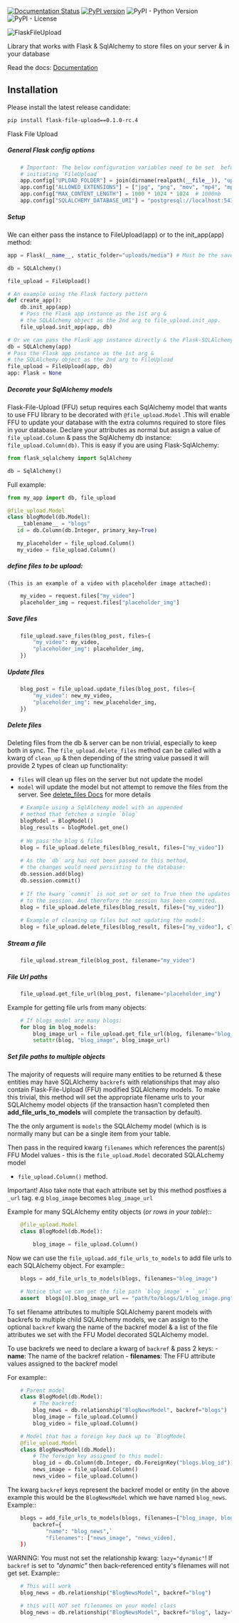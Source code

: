 [![Documentation Status](https://readthedocs.org/projects/flask-file-upload/badge/?version=latest)](https://flask-file-upload.readthedocs.io/en/latest/?badge=latest)
[![PyPI version](https://badge.fury.io/py/flask-file-upload.svg)](https://badge.fury.io/py/flask-file-upload)
![PyPI - Python Version](https://img.shields.io/pypi/pyversions/flask-file-upload)
![PyPI - License](https://img.shields.io/pypi/l/flask-file-upload?color=yellow)

![FlaskFileUpload](assets/logo.png?raw=true "Title")

Library that works with Flask & SqlAlchemy to store
files on your server & in your database

Read the docs: [Documentation](https://flask-file-upload.readthedocs.io/en/latest/)

## Installation
Please install the latest release candidate:
```bash
pip install flask-file-upload==0.1.0-rc.4
```

Flask File Upload


##### General Flask config options
````python
    # Important: The below configuration variables need to be set  before
    # initiating `FileUpload`
    app.config["UPLOAD_FOLDER"] = join(dirname(realpath(__file__)), "uploads/media")
    app.config["ALLOWED_EXTENSIONS"] = ["jpg", "png", "mov", "mp4", "mpg"]
    app.config["MAX_CONTENT_LENGTH"] = 1000 * 1024 * 1024  # 1000mb
    app.config["SQLALCHEMY_DATABASE_URI"] = "postgresql://localhost:5432/blog_db"
````


##### Setup
We can either pass the instance to FileUpload(app) or to the init_app(app) method:
````python
app = Flask(__name__, static_folder="uploads/media") # Must be the save directory name as UPLOAD_FOLDER 

db = SQLAlchemy()

file_upload = FileUpload()

# An example using the Flask factory pattern
def create_app():
    db.init_app(app) 
    # Pass the Flask app instance as the 1st arg &
    # the SQLAlchemy object as the 2nd arg to file_upload.init_app.
    file_upload.init_app(app, db)

# Or we can pass the Flask app instance directly & the Flask-SQLAlchemy instance:
db = SQLAlchemy(app)
# Pass the Flask app instance as the 1st arg &
# the SQLAlchemy object as the 2nd arg to FileUpload
file_upload = FileUpload(app, db)
app: Flask = None
````


##### Decorate your SqlAlchemy models
Flask-File-Upload (FFU) setup requires each SqlAlchemy model that wants to use FFU
library to be decorated with `@file_upload.Model` .This will enable FFU to update your
database with the extra columns required to store files in your database.
Declare your attributes as normal but assign a value of `file_upload.Column` &
pass the SqlAlchemy db instance: `file_upload.Column(db)`.
This is easy if you are using Flask-SqlAlchemy:
```python
from flask_sqlalchemy import SqlAlchemy

db = SqlAlchemy()
```
Full example:
 ````python
from my_app import db, file_upload

@file_upload.Model
class blogModel(db.Model):
    __tablename__ = "blogs"
    id = db.Column(db.Integer, primary_key=True)

    my_placeholder = file_upload.Column()
    my_video = file_upload.Column()
````

##### define files to be upload:
    (This is an example of a video with placeholder image attached):
````python
    my_video = request.files["my_video"]
    placeholder_img = request.files["placeholder_img"]
````


##### Save files
````python
    file_upload.save_files(blog_post, files={
        "my_video": my_video,
        "placeholder_img": placeholder_img,
    })
````

##### Update files
````python
    blog_post = file_upload.update_files(blog_post, files={
        "my_video": new_my_video,
        "placeholder_img": new_placeholder_img,
    })
````


##### Delete files

Deleting files from the db & server can be non trivial, especially to keep
both in sync. The `file_upload.delete_files` method can be called with a
kwarg of `clean_up` & then depending of the string value passed it will
provide 2 types of clean up functionality:
- `files` will clean up files on the server but not update the model
- `model` will update the model but not attempt to remove the files
   from the server.
See [delete_files Docs](https://flask-file-upload.readthedocs.io/en/latest/file_upload.html#flask_file_upload.file_upload.FileUpload.delete_files)
for more details
````python
    # Example using a SqlAlchemy model with an appended
    # method that fetches a single `blog`
    blogModel = BlogModel()
    blog_results = blogModel.get_one()
    
    # We pass the blog & files
    blog = file_upload.delete_files(blog_result, files=["my_video"])
    
    # As the `db` arg has not been passed to this method,
    # the changes would need persisting to the database:
    db.session.add(blog)
    db.session.commit()
    
    # If the kwarg `commit` is not set or set to True then the updates are persisted.
    # to the session. And therefore the session has been commited.
    blog = file_upload.delete_files(blog_result, files=["my_video"])
    
    # Example of cleaning up files but not updating the model:
    blog = file_upload.delete_files(blog_result, files=["my_video"], clean_up="files")
````


##### Stream a file
````python
    file_upload.stream_file(blog_post, filename="my_video")
````


##### File Url paths
````python
    file_upload.get_file_url(blog_post, filename="placeholder_img")
````

Example for getting file urls from many objects:
```python
    # If blogs_model are many blogs:
    for blog in blog_models:
        blog_image_url = file_upload.get_file_url(blog, filename="blog_image")
        setattr(blog, "blog_image", blog_image_url)
```

##### Set file paths to multiple objects
The majority of requests will require many entities to be returned
& these entities may have SQLAlchemy `backrefs` with
relationships that may also contain Flask-File-Upload (FFU) modified SQLAlchemy
models. To make this trivial, this method will set the appropriate
filename urls to your SQLAlchemy model objects (if the transaction
hasn't completed then **add_file_urls_to_models** will complete the
transaction by default).

The the only argument is `models` the SQLAlchemy model (which is is
normally many but can be a single item from your table.

Then pass in the required kwarg `filenames` which references the parent(s)
FFU Model values - this is the `file_upload.Model` decorated SQLALchemy model
- `file_upload.Column()` method.

Important! Also take note that each attribute set by this method postfixes
a `_url` tag. e.g `blog_image` becomes `blog_image_url`

Example for many SQLAlchemy entity objects (*or rows in your table*)::
```python
    @file_upload.Model
    class BlogModel(db.Model):

        blog_image = file_upload.Column()
```

Now we can use the `file_upload.add_file_urls_to_models` to add file urls to
each SQLAlchemy object. For example::
```python
    blogs = add_file_urls_to_models(blogs, filenames="blog_image")

    # Notice that we can get the file path `blog_image` + `_url`
    assert  blogs[0].blog_image_url == "path/to/blogs/1/blog_image.png"
```

To set filename attributes to multiple SQLAlchemy parent models with backrefs
to multiple child SQLAlchemy models, we can assign to the optional `backref`
kwarg the name of the backref model & a list of the file attributes we set
with the FFU Model decorated SQLAlchemy model.

To use backrefs we need to declare a kwarg of `backref` & pass 2 keys:
    - **name**: The name of the backref relation
    - **filenames**: The FFU attribute values assigned to the backref model

For example::
```python
    # Parent model
    class BlogModel(db.Model):
        # The backref:
        blog_news = db.relationship("BlogNewsModel", backref="blogs")
        blog_image = file_upload.Column()
        blog_video = file_upload.Column()

    # Model that has a foreign key back up to `BlogModel
    @file_upload.Model
    class BlogNewsModel(db.Model):
        # The foreign key assigned to this model:
        blog_id = db.Column(db.Integer, db.ForeignKey("blogs.blog_id"))
        news_image = file_upload.Column()
        news_video = file_upload.Column()
```

The kwarg `backref` keys represent the backref model or entity (in the above example
this would be the `BlogNewsModel` which we have named `blog_news`. Example::
```python
    blogs = add_file_urls_to_models(blogs, filenames=["blog_image, blog_video"],
        backref={
            "name": "blog_news",`
            "filenames": ["news_image", "news_video],
    })
```

WARNING: You must not set the relationship kwarg: `lazy="dynamic"`!
If `backref` is set to *"dynamic"* then back-referenced entity's
filenames will not get set. Example::
```python
    # This will work
    blog_news = db.relationship("BlogNewsModel", backref="blog")

    # this will NOT set filenames on your model class
    blog_news = db.relationship("BlogNewsModel", backref="blog", lazy="dynamic")

```